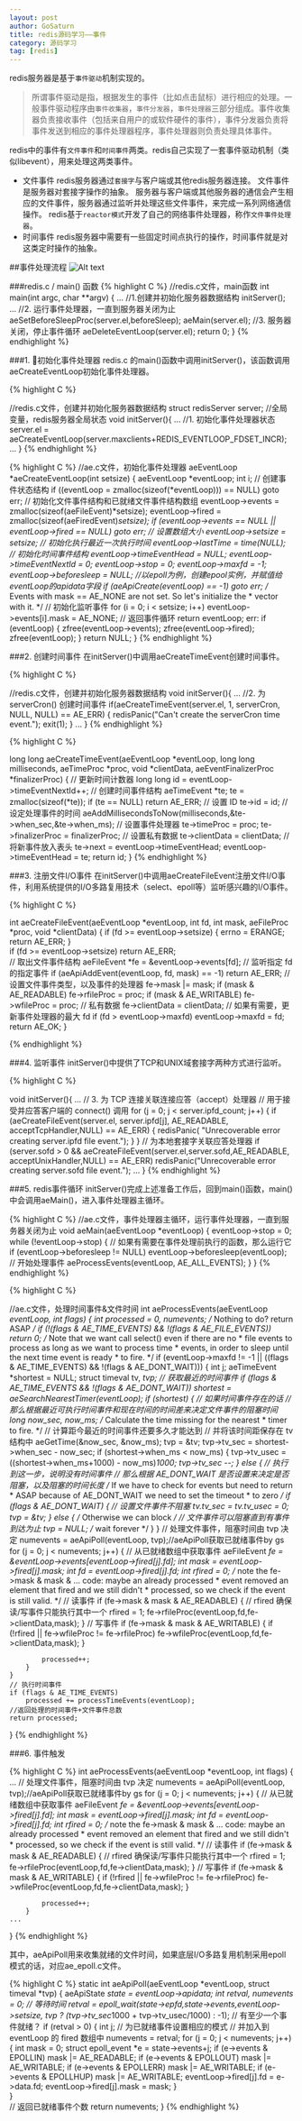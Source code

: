 ```yaml
---
layout: post
author: GoSaturn
title: redis源码学习——事件
category: 源码学习
tag: [redis]
---
```


redis服务器是基于`事件驱动`机制实现的。
>所谓事件驱动是指，根据发生的事件（比如点击鼠标）进行相应的处理。一般事件驱动程序由`事件收集器`，`事件分发器`，`事件处理器`三部分组成。事件收集器负责接收事件（包括来自用户的或软件硬件的事件），事件分发器负责将事件发送到相应的事件处理器程序，事件处理器则负责处理具体事件。

redis中的事件有`文件事件`和`时间事件`两类。redis自己实现了一套事件驱动机制（类似libevent），用来处理这两类事件。

 - 文件事件
redis服务器通过`套接字`与客户端或其他redis服务器连接。
文件事件是服务器对套接字操作的抽象。
服务器与客户端或其他服务器的通信会产生相应的文件事件，服务器通过监听并处理这些文件事件，来完成一系列网络通信操作。
redis基于`reactor模式`开发了自己的网络事件处理器，称作`文件事件处理器`。
 - 时间事件
redis服务器中需要有一些固定时间点执行的操作，时间事件就是对这类定时操作的抽象。

##事件处理流程
![Alt text](/public/img/redis事件.jpg)

###redis.c / main() 函数
{% highlight C %}
//redis.c文件，main函数
int main(int argc, char **argv) {
	...
	//1.创建并初始化服务器数据结构
	initServer();
	...
	//2. 运行事件处理器，一直到服务器关闭为止
	aeSetBeforeSleepProc(server.el,beforeSleep);
    aeMain(server.el);
    //3. 服务器关闭，停止事件循环
    aeDeleteEventLoop(server.el);
    return 0;
}
{% endhighlight %}

###1. 初始化事件处理器
redis.c 的main()函数中调用initServer()，该函数调用aeCreateEventLoop初始化事件处理器。

{% highlight C %}

//redis.c文件，创建并初始化服务器数据结构
struct redisServer server; //全局变量，redis服务器全局状态
void initServer(){
	...
	//1. 初始化事件处理器状态
	server.el = aeCreateEventLoop(server.maxclients+REDIS_EVENTLOOP_FDSET_INCR);
	...
}
{% endhighlight %}


{% highlight C %}
//ae.c文件，初始化事件处理器
aeEventLoop *aeCreateEventLoop(int setsize) {
    aeEventLoop *eventLoop;
    int i;
    // 创建事件状态结构
    if ((eventLoop = zmalloc(sizeof(*eventLoop))) == NULL) goto err;
    // 初始化文件事件结构和已就绪文件事件结构数组
    eventLoop->events = zmalloc(sizeof(aeFileEvent)*setsize);
    eventLoop->fired = zmalloc(sizeof(aeFiredEvent)*setsize);
    if (eventLoop->events == NULL || eventLoop->fired == NULL) goto err;
    // 设置数组大小
    eventLoop->setsize = setsize;
    // 初始化执行最近一次执行时间
    eventLoop->lastTime = time(NULL);
    // 初始化时间事件结构
    eventLoop->timeEventHead = NULL;
    eventLoop->timeEventNextId = 0;
    eventLoop->stop = 0;
    eventLoop->maxfd = -1; 
    eventLoop->beforesleep = NULL;
    //以epoll为例，创建epool实例，并赋值给eventLoop的apidata字段
    if (aeApiCreate(eventLoop) == -1) goto err;
    /* Events with mask == AE_NONE are not set. So let's initialize the
     * vector with it. */
    // 初始化监听事件
    for (i = 0; i < setsize; i++)
        eventLoop->events[i].mask = AE_NONE;
    // 返回事件循环
    return eventLoop;
err:
    if (eventLoop) {
        zfree(eventLoop->events);
        zfree(eventLoop->fired);
        zfree(eventLoop);
    }
 return NULL;
}
{% endhighlight %}

###2. 创建时间事件
在initServer()中调用aeCreateTimeEvent创建时间事件。

{% highlight C %}

//redis.c文件，创建并初始化服务器数据结构
void initServer(){
	...
	//2. 为 serverCron() 创建时间事件
    if(aeCreateTimeEvent(server.el, 1, serverCron, NULL, NULL) == AE_ERR) {
        redisPanic("Can't create the serverCron time event.");
        exit(1);
    }
   ...
}
{% endhighlight %}

{% highlight C %}

long long aeCreateTimeEvent(aeEventLoop *eventLoop, long long milliseconds,
        aeTimeProc *proc, void *clientData,
        aeEventFinalizerProc *finalizerProc)
{
    // 更新时间计数器
    long long id = eventLoop->timeEventNextId++;
    // 创建时间事件结构
    aeTimeEvent *te;
    te = zmalloc(sizeof(*te));
    if (te == NULL) return AE_ERR;
    // 设置 ID
    te->id = id;
    // 设定处理事件的时间
    aeAddMillisecondsToNow(milliseconds,&te->when_sec,&te->when_ms);
    // 设置事件处理器
    te->timeProc = proc;
    te->finalizerProc = finalizerProc;
    // 设置私有数据
    te->clientData = clientData;
    // 将新事件放入表头
    te->next = eventLoop->timeEventHead;
    eventLoop->timeEventHead = te;
    return id;
}
{% endhighlight %}

###3. 注册文件I/O事件
在initServer()中调用aeCreateFileEvent注册文件I/O事件，利用系统提供的I/O多路复用技术（select、epoll等）监听感兴趣的I/O事件。

{% highlight C %}

int aeCreateFileEvent(aeEventLoop *eventLoop, int fd, int mask,
        aeFileProc *proc, void *clientData)
{
    if (fd >= eventLoop->setsize) {
        errno = ERANGE;
        return AE_ERR;
    }    
    if (fd >= eventLoop->setsize) return AE_ERR;    
    // 取出文件事件结构
    aeFileEvent *fe = &eventLoop->events[fd];
    // 监听指定 fd 的指定事件
    if (aeApiAddEvent(eventLoop, fd, mask) == -1)
        return AE_ERR;
    // 设置文件事件类型，以及事件的处理器
    fe->mask |= mask;
    if (mask & AE_READABLE) fe->rfileProc = proc;
    if (mask & AE_WRITABLE) fe->wfileProc = proc;
    // 私有数据
    fe->clientData = clientData;
    // 如果有需要，更新事件处理器的最大 fd
    if (fd > eventLoop->maxfd)
        eventLoop->maxfd = fd;
    return AE_OK;
}

{% endhighlight %}

###4. 监听事件
initServer()中提供了TCP和UNIX域套接字两种方式进行监听。

{% highlight C %}

void initServer(){
	...
    // 3. 为 TCP 连接关联连接应答（accept）处理器
    // 用于接受并应答客户端的 connect() 调用
    for (j = 0; j < server.ipfd_count; j++) {
        if (aeCreateFileEvent(server.el, server.ipfd[j], AE_READABLE,
            acceptTcpHandler,NULL) == AE_ERR)
            {
                redisPanic(
                    "Unrecoverable error creating server.ipfd file event.");
            }
    }
     // 为本地套接字关联应答处理器
    if (server.sofd > 0 && aeCreateFileEvent(server.el,server.sofd,AE_READABLE,
        acceptUnixHandler,NULL) == AE_ERR) redisPanic("Unrecoverable error creating server.sofd file event.");
   ...
}
{% endhighlight %}

###5. redis事件循环
initServer()完成上述准备工作后，回到main()函数，main()中会调用aeMain()，进入事件处理器主循环。

{% highlight C %}
//ae.c文件，事件处理器主循环，运行事件处理器，一直到服务器关闭为止
void aeMain(aeEventLoop *eventLoop) {
    eventLoop->stop = 0;
    while (!eventLoop->stop) {
        // 如果有需要在事件处理前执行的函数，那么运行它
        if (eventLoop->beforesleep != NULL)
            eventLoop->beforesleep(eventLoop);
        // 开始处理事件
        aeProcessEvents(eventLoop, AE_ALL_EVENTS);
    }
}
{% endhighlight %}

{% highlight C %}

//ae.c文件，处理时间事件&文件时间
int aeProcessEvents(aeEventLoop *eventLoop, int flags)
{
    int processed = 0, numevents;
    /* Nothing to do? return ASAP */
    if (!(flags & AE_TIME_EVENTS) && !(flags & AE_FILE_EVENTS)) return 0;
   /* Note that we want call select() even if there are no
     * file events to process as long as we want to process time
     * events, in order to sleep until the next time event is ready
     * to fire. */
    if (eventLoop->maxfd != -1 ||
        ((flags & AE_TIME_EVENTS) && !(flags & AE_DONT_WAIT))) {
        int j;
        aeTimeEvent *shortest = NULL;
        struct timeval tv, *tvp;
        // 获取最近的时间事件
        if (flags & AE_TIME_EVENTS && !(flags & AE_DONT_WAIT))
            shortest = aeSearchNearestTimer(eventLoop);
        if (shortest) {
            // 如果时间事件存在的话
            // 那么根据最近可执行时间事件和现在时间的时间差来决定文件事件的阻塞时间
            long now_sec, now_ms;
            /* Calculate the time missing for the nearest
             * timer to fire. */
            // 计算距今最近的时间事件还要多久才能达到
            // 并将该时间距保存在 tv 结构中
            aeGetTime(&now_sec, &now_ms);
            tvp = &tv;
            tvp->tv_sec = shortest->when_sec - now_sec;
            if (shortest->when_ms < now_ms) {
                tvp->tv_usec = ((shortest->when_ms+1000) - now_ms)*1000;
                tvp->tv_sec --;
            } else {
		    // 执行到这一步，说明没有时间事件
            // 那么根据 AE_DONT_WAIT 是否设置来决定是否阻塞，以及阻塞的时间长度
            /* If we have to check for events but need to return
             * ASAP because of AE_DONT_WAIT we need to set the timeout
             * to zero */
            if (flags & AE_DONT_WAIT) {
                // 设置文件事件不阻塞
                tv.tv_sec = tv.tv_usec = 0;
                tvp = &tv;
            } else {
                /* Otherwise we can block */
                // 文件事件可以阻塞直到有事件到达为止
                tvp = NULL; /* wait forever */
            }
        }
        // 处理文件事件，阻塞时间由 tvp 决定
        numevents = aeApiPoll(eventLoop, tvp);//aeApiPoll获取已就绪事件by gs
        for (j = 0; j < numevents; j++) {
            // 从已就绪数组中获取事件
            aeFileEvent *fe = &eventLoop->events[eventLoop->fired[j].fd];
            int mask = eventLoop->fired[j].mask;
            int fd = eventLoop->fired[j].fd;
            int rfired = 0;
           /* note the fe->mask & mask & ... code: maybe an already processed
             * event removed an element that fired and we still didn't
             * processed, so we check if the event is still valid. */
            // 读事件
            if (fe->mask & mask & AE_READABLE) {
                // rfired 确保读/写事件只能执行其中一个
                rfired = 1;
                fe->rfileProc(eventLoop,fd,fe->clientData,mask);
            }
            // 写事件
            if (fe->mask & mask & AE_WRITABLE) {
              if (!rfired || fe->wfileProc != fe->rfileProc)
                    fe->wfileProc(eventLoop,fd,fe->clientData,mask);
            }

            processed++;
        }
    }
    // 执行时间事件
    if (flags & AE_TIME_EVENTS)
        processed += processTimeEvents(eventLoop);
	//返回处理的时间事件+文件事件总数
    return processed; 
 }
{% endhighlight %}

###6. 事件触发

{% highlight C %}
int aeProcessEvents(aeEventLoop *eventLoop, int flags)
{
	...
	 // 处理文件事件，阻塞时间由 tvp 决定
        numevents = aeApiPoll(eventLoop, tvp);//aeApiPoll获取已就绪事件by gs
        for (j = 0; j < numevents; j++) {
            // 从已就绪数组中获取事件
            aeFileEvent *fe = &eventLoop->events[eventLoop->fired[j].fd];
            int mask = eventLoop->fired[j].mask;
            int fd = eventLoop->fired[j].fd;
            int rfired = 0;
           /* note the fe->mask & mask & ... code: maybe an already processed
             * event removed an element that fired and we still didn't
             * processed, so we check if the event is still valid. */
            // 读事件
            if (fe->mask & mask & AE_READABLE) {
                // rfired 确保读/写事件只能执行其中一个
                rfired = 1;
                fe->rfileProc(eventLoop,fd,fe->clientData,mask);
            }
            // 写事件
            if (fe->mask & mask & AE_WRITABLE) {
              if (!rfired || fe->wfileProc != fe->rfileProc)
                    fe->wfileProc(eventLoop,fd,fe->clientData,mask);
            }

            processed++;
        }
    ...
}
{% endhighlight %}

其中，aeApiPoll用来收集就绪的文件时间，如果底层I/O多路复用机制采用epoll模式的话，对应ae_epoll.c文件。

{% highlight C %}
static int aeApiPoll(aeEventLoop *eventLoop, struct timeval *tvp) {
    aeApiState *state = eventLoop->apidata;
    int retval, numevents = 0;
    // 等待时间
    retval = epoll_wait(state->epfd,state->events,eventLoop->setsize,
            tvp ? (tvp->tv_sec*1000 + tvp->tv_usec/1000) : -1);
    // 有至少一个事件就绪？
    if (retval > 0) {
        int j;
        // 为已就绪事件设置相应的模式
        // 并加入到 eventLoop 的 fired 数组中
        numevents = retval;
        for (j = 0; j < numevents; j++) {
            int mask = 0;
            struct epoll_event *e = state->events+j;
            if (e->events & EPOLLIN) mask |= AE_READABLE;
            if (e->events & EPOLLOUT) mask |= AE_WRITABLE;
            if (e->events & EPOLLERR) mask |= AE_WRITABLE;
            if (e->events & EPOLLHUP) mask |= AE_WRITABLE;
            eventLoop->fired[j].fd = e->data.fd;
            eventLoop->fired[j].mask = mask;
        }   
    }   
    // 返回已就绪事件个数
    return numevents;
}
{% endhighlight %}




